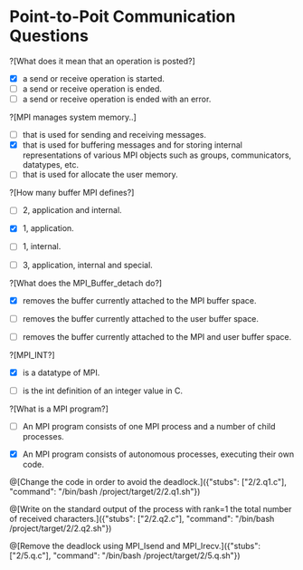 # Point-to-Poit Communication Questions

?[What does it mean that an operation is posted?]
-[x] a send or receive operation is started.
-[ ] a send or receive operation is ended.
-[ ] a send or receive operation is ended with an error.

?[MPI manages system memory..]
-[ ] that is used for sending  and  receiving messages.
-[x] that is used for buffering messages and for storing internal representations of various MPI objects such as groups, communicators, datatypes, etc. 
-[ ] that is used for allocate the user memory.

?[How many buffer MPI defines?]
-[ ] 2, application and internal.
-[x] 1, application.
-[ ] 1, internal.
-[ ] 3, application, internal and special.


?[What does the MPI_Buffer_detach do?]
-[x] removes the buffer currently attached to the MPI buffer space.
-[ ] removes the buffer currently attached to the user buffer space.
-[ ] removes the buffer currently attached to the MPI and user buffer space.


?[MPI_INT?]
-[x] is a datatype of MPI.
-[ ] is the int definition of an integer value in C.


?[What is a MPI program?]
-[ ] An MPI program consists of one MPI process and a number of child processes.
-[x] An MPI program consists of autonomous processes, executing their own code.


@[Change the code in order to avoid the deadlock.]({"stubs": ["2/2.q1.c"], "command": "/bin/bash /project/target/2/2.q1.sh"})

@[Write on the standard output of the process with rank=1 the total number of received characters.]({"stubs": ["2/2.q2.c"], "command": "/bin/bash /project/target/2/2.q2.sh"})

@[Remove the deadlock using MPI_Isend and MPI_Irecv.]({"stubs": ["2/5.q.c"], "command": "/bin/bash /project/target/2/5.q.sh"})

